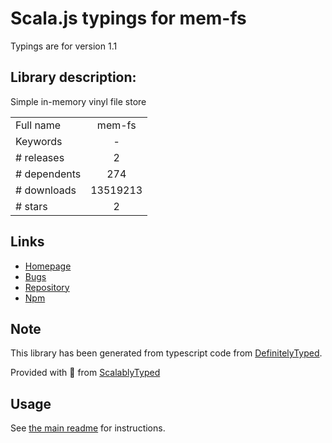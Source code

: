 
# Scala.js typings for mem-fs

Typings are for version 1.1

## Library description:
Simple in-memory vinyl file store

|                    |                 |
| ------------------ | :-------------: |
| Full name          | mem-fs |
| Keywords           | - |
| # releases         | 2 |
| # dependents       | 274 |
| # downloads        | 13519213 |
| # stars            | 2 |

## Links
- [Homepage](https://github.com/SBoudrias/mem-fs#readme)
- [Bugs](https://github.com/SBoudrias/mem-fs/issues)
- [Repository](https://github.com/SBoudrias/mem-fs)
- [Npm](https://www.npmjs.com/package/mem-fs)
    


## Note
This library has been generated from typescript code from [DefinitelyTyped](https://definitelytyped.org).

Provided with :purple_heart: from [ScalablyTyped](https://github.com/oyvindberg/ScalablyTyped)

## Usage
See [the main readme](../../readme.md) for instructions.


